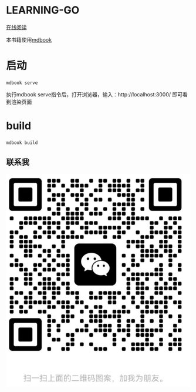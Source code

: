 # LEARNING-GO

[在线阅读](https://learninggo.netlify.app/)

本书籍使用[mdbook](https://rust-lang.github.io/mdBook/index.html)

# 启动
`mdbook serve`

执行mdbook serve指令后，打开浏览器，输入：http://localhost:3000/ 即可看到渲染页面

# build
`mdbook build`

## 联系我 
![微信](./wechat.jpg)
